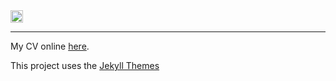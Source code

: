 <a href="https://jekyll-themes.com">
<img src="https://img.shields.io/badge/featured%20on-JT-red.svg" height="20" alt="Jekyll Themes Shield" >
</a>

-----------------------

My CV online [here](https://tienduy-nguyen.github.io/cv/).


This project uses the [Jekyll Themes](https://github.com/sharu725/online-cv)

